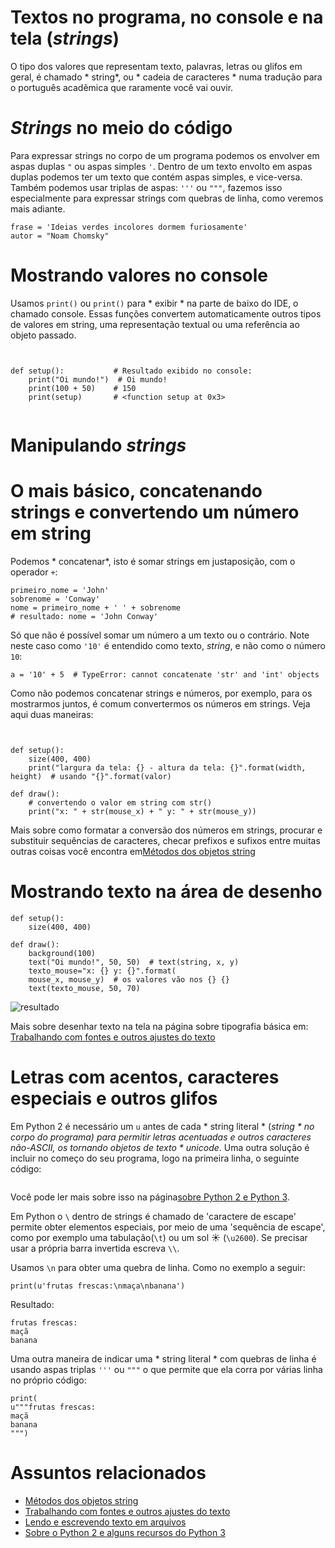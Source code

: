 # Textos no programa, no console e na tela (*strings*)

O tipo dos valores que representam texto, palavras, letras ou glifos em geral, é chamado * string*, ou * cadeia de caracteres * numa tradução para o português acadêmica que raramente você vai ouvir.

# *Strings* no meio do código

Para expressar strings no corpo de um programa podemos os envolver em aspas duplas `"`  ou aspas simples `'`. Dentro de um texto envolto em aspas duplas podemos ter um texto que contém aspas simples, e vice-versa. Também podemos usar triplas de aspas: `'''` ou `"""`, fazemos isso especialmente para expressar strings com quebras de linha, como veremos mais adiante.

```pyde
frase = 'Ideias verdes incolores dormem furiosamente'
autor = "Noam Chomsky"
```

# Mostrando valores no console

Usamos `print()` ou `print()` para * exibir * na parte de baixo do IDE, o chamado console. Essas funções convertem automaticamente outros tipos de valores em string, uma representação textual ou uma referência ao objeto passado.

```pyde


def setup():           # Resultado exibido no console:
    print("Oi mundo!")  # Oi mundo!
    print(100 + 50)    # 150
    print(setup)       # <function setup at 0x3>


```

# Manipulando *strings*

# O mais básico, concatenando strings e convertendo um número em string

Podemos * concatenar*, isto é somar strings em justaposição, com o operador `+`:

```pyde
primeiro_nome = 'John'
sobrenome = 'Conway'
nome = primeiro_nome + ' ' + sobrenome
# resultado: nome = 'John Conway'
```

Só que não é possível somar um número a um texto ou o contrário. Note neste caso como `'10'` é entendido como texto, *string*, e não como o número `10`:

```pyde
a = '10' + 5  # TypeError: cannot concatenate 'str' and 'int' objects
```

Como não podemos concatenar strings e números, por exemplo, para os mostrarmos juntos, é comum convertermos os números em strings. Veja aqui duas maneiras:

```pyde


def setup():
    size(400, 400)
    print("largura da tela: {} - altura da tela: {}".format(width, height)  # usando "{}".format(valor)

def draw():
    # convertendo o valor em string com str()
    print("x: " + str(mouse_x) + " y: " + str(mouse_y))
```

Mais sobre como formatar a conversão dos números em strings, procurar e substituir sequências de caracteres, checar prefixos e sufixos entre muitas outras coisas você encontra em[Métodos dos objetos string](string_methods.md)

# Mostrando texto na área de desenho

```pyde
def setup():
    size(400, 400)

def draw():
    background(100)
    text("Oi mundo!", 50, 50)  # text(string, x, y)
    texto_mouse="x: {} y: {}".format(
    mouse_x, mouse_y)  # os valores vão nos {} {}
    text(texto_mouse, 50, 70)
```

![resultado](https://raw.githubusercontent.com/villares/material-aulas/master/Processing-Python/assets/text-na-tela.png)

Mais sobre desenhar texto na tela na página sobre tipografia básica em: [Trabalhando com fontes e outros ajustes do texto](https://github.com/villares/material-aulas/blob/master/Processing-Python/tipografia.md)

# Letras com acentos, caracteres especiais e outros glifos

Em Python 2  é necessário um `u` antes de cada * string literal * (*string * no corpo do programa) para permitir letras acentuadas e outros caracteres não-ASCII, os tornando objetos de texto * unicode*. Uma outra solução é incluir no começo do seu programa, logo na primeira linha, o seguinte código:

```pyde

```

Você pode ler mais sobre isso na página[sobre Python 2 e Python 3](futuro.md).

Em Python o `\` dentro de strings é chamado de 'caractere de escape' permite obter elementos especiais, por meio de uma 'sequência de escape', como por exemplo uma tabulação(`\t`) ou um sol ☀ (`\u2600`). Se precisar usar a própria barra invertida escreva `\\`.

Usamos `\n` para obter uma quebra de linha. Como no exemplo a seguir:

```pyde
print(u'frutas frescas:\nmaça\nbanana')
```

Resultado:

```
frutas frescas:
maçã
banana
```

Uma outra maneira de indicar uma * string literal * com quebras de linha é usando aspas triplas `'''` ou `"""` o que permite que ela corra por várias linha no próprio código:

```pyde
print(
u"""frutas frescas:
maçã
banana
""")
```

# Assuntos relacionados

- [Métodos dos objetos string](string_methods.md)
- [Trabalhando com fontes e outros ajustes do texto](tipografia.md)
- [Lendo e escrevendo texto em arquivos](file_IO.md)
- [Sobre o Python 2 e alguns recursos do Python 3](futuro.md)

